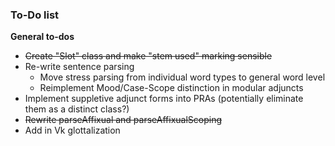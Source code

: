 ### To-Do list

 **General to-dos**
 
 - ~~Create "Slot" class and make "stem used" marking sensible~~
 - Re-write sentence parsing
    - Move stress parsing from individual word types to general word level
    - Reimplement Mood/Case-Scope distinction in modular adjuncts
 - Implement suppletive adjunct forms into PRAs (potentially eliminate them as a distinct class?)
 - ~~Rewrite parseAffixual and parseAffixualScoping~~
 - Add in Vk glottalization